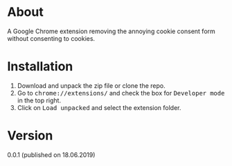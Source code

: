 # About
A Google Chrome extension removing the annoying cookie consent form without consenting to cookies.

# Installation
<ol>
    <li> Download and unpack the zip file or clone the repo.
    <li> Go to <tt>chrome://extensions/</tt> and check the box for <tt>Developer mode</tt> in the top right.
    <li> Click on <tt>Load unpacked</tt> and select the extension folder.
</ol>

# Version
0.0.1 (published on 18.06.2019)


